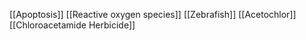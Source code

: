 [[Apoptosis]]
[[Reactive oxygen species]]
[[Zebrafish]]
[[Acetochlor]]
[[Chloroacetamide Herbicide]]
